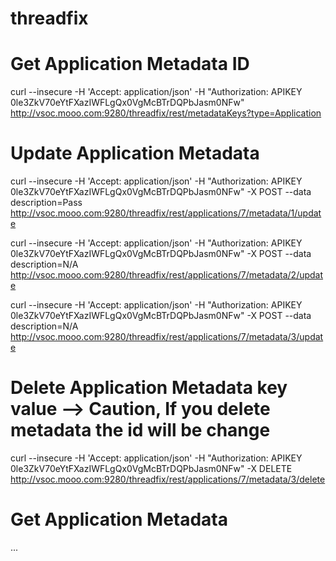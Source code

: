 # threadfix
# Get Application Metadata ID
curl --insecure -H 'Accept: application/json' -H "Authorization: APIKEY 0le3ZkV70eYtFXazIWFLgQx0VgMcBTrDQPbJasm0NFw" http://vsoc.mooo.com:9280/threadfix/rest/metadataKeys?type=Application

# Update Application Metadata 
curl --insecure -H 'Accept: application/json' -H "Authorization: APIKEY 0le3ZkV70eYtFXazIWFLgQx0VgMcBTrDQPbJasm0NFw" -X POST --data description=Pass http://vsoc.mooo.com:9280/threadfix/rest/applications/7/metadata/1/update

curl --insecure -H 'Accept: application/json' -H "Authorization: APIKEY 0le3ZkV70eYtFXazIWFLgQx0VgMcBTrDQPbJasm0NFw" -X POST --data description=N/A http://vsoc.mooo.com:9280/threadfix/rest/applications/7/metadata/2/update

curl --insecure -H 'Accept: application/json' -H "Authorization: APIKEY 0le3ZkV70eYtFXazIWFLgQx0VgMcBTrDQPbJasm0NFw" -X POST --data description=N/A http://vsoc.mooo.com:9280/threadfix/rest/applications/7/metadata/3/update

# Delete Application Metadata key value --> Caution, If you delete metadata the id will be change 
curl --insecure -H 'Accept: application/json' -H "Authorization: APIKEY 0le3ZkV70eYtFXazIWFLgQx0VgMcBTrDQPbJasm0NFw" -X DELETE http://vsoc.mooo.com:9280/threadfix/rest/applications/7/metadata/3/delete

# Get Application Metadata
...

